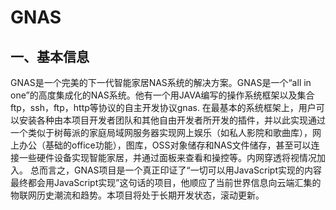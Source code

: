 # GNAS
## 一、基本信息
GNAS是一个完美的下一代智能家居NAS系统的解决方案。GNAS是一个“all in one”的高度集成化的NAS系统。他有一个用JAVA编写的操作系统框架以及集合ftp，ssh，ftp，http等协议的自主开发协议gnas. 在最基本的系统框架上，用户可以安装各种由本项目开发者团队和其他自由开发者所开发的插件，并以此实现通过一个类似于树莓派的家庭局域网服务器实现网上娱乐（如私人影院和歌曲库），网上办公（基础的office功能），图库，OSS对象储存和NAS文件储存，甚至可以连接一些硬件设备实现智能家居，并通过面板来查看和操控等。内网穿透将视情况加入。 总而言之，GNAS项目是一个真正印证了“一切可以用JavaScript实现的内容最终都会用JavaScript实现”这句话的项目，他顺应了当前世界信息向云端汇集的物联网历史潮流和趋势。本项目将处于长期开发状态，滚动更新。

